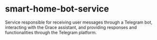 # smart-home-bot-service
Service responsible for receiving user messages through a Telegram bot, interacting with the Grace assistant, and providing responses and functionalities through the Telegram platform.
